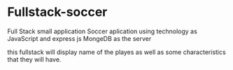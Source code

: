 # Fullstack-soccer
Full Stack small application
Soccer aplication using technology as JavaScript and express js 
MongeDB as the server 

this fullstack will display name of the playes as well as some characteristics that they will have.
